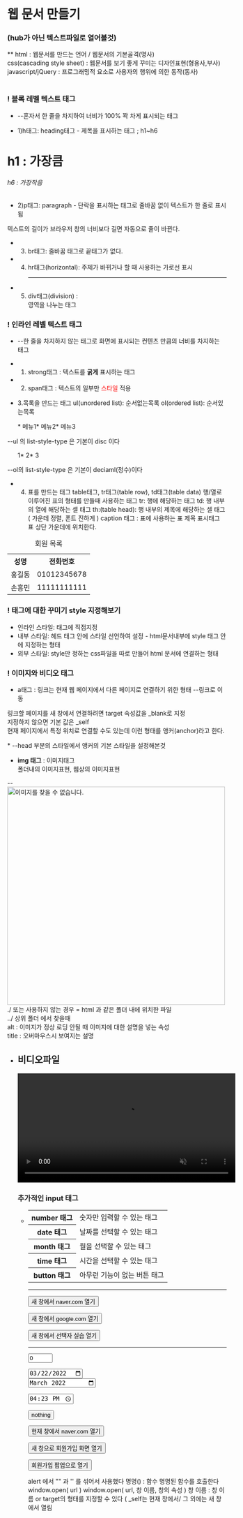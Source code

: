 # 웹 문서 만들기
### (hub가 아닌 텍스트파일로 열어볼것)

** html : 웹문서를 만드는 언어 / 웹문서의 기본골격(명사)<br>
css(cascading style sheet) : 웹문서를 보기 좋게 꾸미는 디자인표현(형용사,부사)<br>
javascript/jQuery : 프로그래밍적 요소로 사용자의 행위에 의한 동작(동사)<br><br>


### ! 블록 레벨 텍스트 태그
* --혼자서 한 줄을 차지하여 너비가 100% 꽉 차게 표시되는 태그

* 1)h태그: heading태그 - 제목을 표시하는 태그 ; h1~h6 
<h1>h1 : 가장큼</h1>
<h6>h6 : 가장작음</h6>

* 2)p태그: paragraph - 단락을 표시하는 태그로 줄바꿈 없이 텍스트가 한 줄로 표시됨
<p>텍스트의 길이가 브라우저 창의 너비보다 길면 자동으로 줄이 바뀐다.</p>

* 3) br태그: 줄바꿈 태그로 끝태그가 없다. <br>

* 4) hr태그(horizontal): 주제가 바뀌거나 할 때 사용하는 가로선 표시<hr>

* 5) div태그(division) : <div>영역을 나누는 태그</div>

### ! 인라인 레벨 텍스트 태그
* --한 줄을 차지하지 않는 태그로 화면에 표시되는 컨텐츠 만큼의 너비를 차지하는 태그

* 1) strong태그 : 텍스트를 <strong>굵게</strong> 표시하는 태그

* 2) span태그 : 텍스트의 일부만 <span style="color:red;">스타일</span> 적용

* 3.목록을 만드는 태그
ul(unordered list): 순서없는목록 
ol(ordered list): 순서있는목록  
<ul>* 메뉴1* 메뉴2* 메뉴3
</ul> --ul 의 list-style-type 은 기본이 disc 이다

<ol s* rt="3" type="A">
	1* 2* 3
</ol> --ol의 list-style-type 은 기본이 deciaml(정수)이다

* 4. 표를 만드는 태그
table태그, tr태그(table row), td태그(table data)
행/열로 이루어진 표의 형태를 만들때 사용하는 태그
tr: 행에 해당하는 태그
td: 행 내부의 열에 해당하는 셀 태그 
th:(table head): 행 내부의 제목에 해당하는 셀 태그( 가운데 정렬, 폰트 진하게 )
caption 태그 : 표에 사용하는 표 제목 표시태그
표 상단 가운데에 위치한다.
<table style="border=1;">
    <caption>회원 목록</caption>
	<tr><th>성명</th><th>전화번호</th>
	<tr><td>홍길동</td><td>01012345678</td>
	<tr><td>손흥민</td><td>11111111111</td>
	</tr>	
</table>

### ! 태그에 대한 꾸미기 style 지정해보기
* 인라인 스타일: 태그에 직접지정
* 내부 스타일: 헤드 태그 안에 스타일 선언하여 설정 - html문서내부에 style 태그 안에 지정하는 형태
* 외부 스타일: style만 정하는 css파일을 따로 만들어 html 문서에 연결하는 형태

### ! 이미지와 비디오 태그
	
* a태그 : 링크는 현재 웹 페이지에서 다른 페이지로 연결하기 위한 형태
--<a href="웹 링크 or 지정한 id">링크로 이동</a>
<p>링크할 페이지를 새 창에서 연결하려면 target 속성값을 _blank로 지정<br>
지정하지 않으면 기본 값은 _self<br>
현재 페이지에서 특정 위치로 연결할 수도 있는데 이런 형태를 앵커(anchor)라고 한다.
</p>
* <style>
a {	text-decoration: none; 언더바 삭제
	color: inherit; /* initial;*/ 폰트의 색상을 기본으로 }
</style> 
--head 부분의 스타일에서 앵커의 기본 스타일을 설정해본것    

* <p><strong>img 태그</strong> : 이미지태그<br>
	폴더내의 이미지표현, 웹상의 이미지표현
</p>
--<img id="no2" alt="이미지를 찾을 수 없습니다." src="../images/cxat.jpg" style="width:500px;"><br>
./ 또는 사용하지 않는 경우 = html 과 같은 폴더 내에 위치한 파일<br>
../ 상위 폴더 에서 찾을때<br>
alt : 이미지가 정상 로딩 안될 때 이미지에 대한 설명을 넣는 속성 <br>
title : 오버마우스시 보여지는 설명<br>

* <h2>비디오파일</h2>
		<video src="../media/wolf.mp4" width="500px" controls autoplay muted > 
		자동재생을 하기 위해선 muted 도 같이 써줘야 한다.
		<track kind="subtitles" src="../media/wolf.vtt"	srclang="en" default>
	</video><br>

	### 추가적인 input 태그

	* <table>
	<tr><th>number 태그</th>
		<td>숫자만 입력할 수 있는 태그</td>
	</tr>
	<tr>
		<th>date 태그</th>
		<td>날짜를 선택할 수 있는 태그</td>
	</tr>
	<tr>
		<th>month 태그</th>
		<td>월을 선택할 수 있는 태그</td>
	</tr>
	<tr>
		<th>time 태그</th>
		<td>시간을 선택할 수 있는 태그</td>
	</tr>
	<tr>
		<th>button 태그</th>
		<td>아무런 기능이 없는 버튼 태그</td>
	</tr>
</table>



<hr>
<p><input type="button" value="새 창에서 naver.com 열기" onclick="window.open('http://naver.com')" ></p>
<p><input type="button" value="새 창에서 google.com 열기" onclick="window.open('http://google.com', 'new')" ></p>
<p><input type="button" value="새 창에서 선택자 실습 열기" onclick="window.open('../0322style/selecter.html')" ></p>
<hr>
<p><input type="number" min="1" max="10" value="0" ></p>
<!-- step="2" => 2씩 올림 -->
<div><input type="date" value="2022-03-22"></div>


<div><input type="month" value="2022-03"></div>

<p><input type="time" value="16:23" ></p>

<p><input type="button" value="nothing" onclick="alert('nothing')" ></p>

<p><input type="button" value="현재 창에서 naver.com 열기" onclick="window.open('http://naver.com', '_self')" ></p>

<p><input type="button" value="새 창으로 회원가입 화면 열기" onclick="window.open('../0321/form_ex01.html')" ></p>

<p><input type="button" value="회원가입 팝업으로 열기" onclick="window.open('../0321/form_ex01.html','join', 'width=500px, height= 400px')" ></p>
 alert 에서 "" 과 '' 를 섞어서 사용했다 
 명명() : 함수 
 명명된 함수를 호출한다
 window.open( url )
 window.open( url, 창 이름, 창의 속성 ) 
 창 이름 : 창 이름 or target의 형태를 지정할 수 있다
( _self는 현재 창에서/ 그 외에는 새 창에서 열림 

